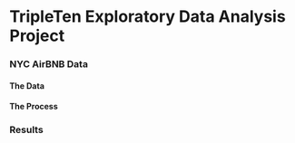 # TripleTen Exploratory Data Analysis Project


### NYC AirBNB Data


#### The Data



#### The Process


### Results

